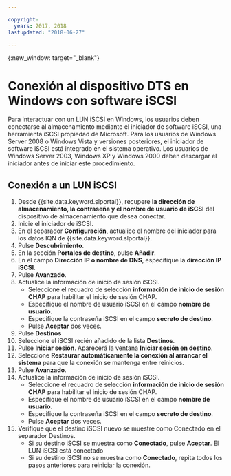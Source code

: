 ```yaml
---

copyright:
  years: 2017, 2018
lastupdated: "2018-06-27"

---
```

{:new_window: target="_blank"}

# Conexión al dispositivo DTS en Windows con software iSCSI

Para interactuar con un LUN iSCSI en Windows, los usuarios deben conectarse al almacenamiento mediante el iniciador de software iSCSI, una herramienta iSCSI propiedad de Microsoft. Para los usuarios de Windows Server 2008 o Windows Vista y versiones posteriores, el iniciador de software iSCSI está integrado en el sistema operativo. Los usuarios de Windows Server 2003, Windows XP y Windows 2000 deben descargar el iniciador antes de iniciar este procedimiento.

## Conexión a un LUN iSCSI

1. Desde {{site.data.keyword.slportal}}, recupere **la dirección de almacenamiento, la contraseña y el nombre de usuario de iSCSI** del dispositivo de almacenamiento que desea conectar.
2. Inicie el iniciador de iSCSI.
3. En el separador **Configuración**, actualice el nombre del iniciador para los datos IQN de {{site.data.keyword.slportal}}.
4. Pulse **Descubrimiento**.
5. En la sección **Portales de destino**, pulse **Añadir**.
6. En el campo **Dirección IP o nombre de DNS**, especifique la **dirección IP iSCSI**.
7. Pulse **Avanzado**.
8. Actualice la información de inicio de sesión iSCSI.
   - Seleccione el recuadro de selección **información de inicio de sesión CHAP** para habilitar el inicio de sesión CHAP.
   - Especifique el nombre de usuario iSCSI en el campo **nombre de usuario**.
   - Especifique la contraseña iSCSI en el campo **secreto de destino**.
   - Pulse **Aceptar** dos veces.
9. Pulse **Destinos**
10. Seleccione el iSCSI recién añadido de la lista **Destinos**.
11. Pulse **Iniciar sesión**. Aparecerá la ventana **Iniciar sesión en destino**.
12. Seleccione **Restaurar automáticamente la conexión al arrancar el sistema** para que la conexión se mantenga entre reinicios.
13. Pulse **Avanzado**.
14. Actualice la información de inicio de sesión iSCSI.
    - Seleccione el recuadro de selección **información de inicio de sesión CHAP** para habilitar el inicio de sesión CHAP.
    - Especifique el nombre de usuario iSCSI en el campo **nombre de usuario**.
    - Especifique la contraseña iSCSI en el campo **secreto de destino**.
    - Pulse **Aceptar** dos veces.
15. Verifique que el destino iSCSI nuevo se muestre como Conectado en el separador Destinos.
    - Si su destino iSCSI se muestra como **Conectado**, pulse **Aceptar**. El LUN iSCSI está conectado
    - Si su destino iSCSI no se muestra como **Conectado**, repita todos los pasos anteriores para reiniciar la conexión.
